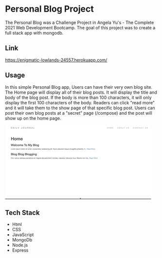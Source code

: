 # Personal Blog Project

The Personal Blog was a Challenge Project in Angela Yu's - The Complete 2021 Web Development Bootcamp. The goal of this project was to create a full stack app with mongodb.

## Link

https://enigmatic-lowlands-24557.herokuapp.com/

## Usage

In this simple Personal Blog app, Users can have their very own blog site. The Home page will display all of their blog posts. It will display the title and body of the blog post. If the body is more than 100 characters, it will only display the first 100 characters of the body. Readers can click "read more" and it will take them to the show page of that specific blog post. Users can post their own blog posts at a "secret" page (/compose) and the post will show up on the home page.

![](project_demo.gif)

## Tech Stack

- Html
- CSS
- JavaScript
- MongoDb
- Node.js
- Express
